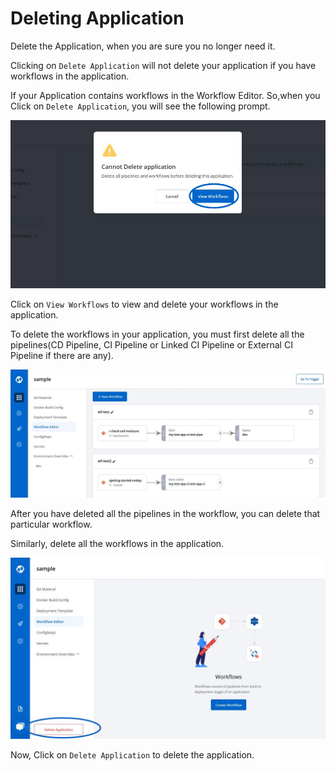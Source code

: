 # Deleting Application

Delete the Application, when you are sure you no longer need it.

Clicking on `Delete Application` will not delete your application if you have workflows in the application.

If your Application contains workflows in the Workflow Editor. So,when you Click on `Delete Application`, you will see the following prompt.

![](../.gitbook/assets/deleting-warnning.jpg)

Click on `View Workflows` to view and delete your workflows in the application.

To delete the workflows in your application, you must first delete all the pipelines\(CD Pipeline, CI Pipeline or Linked CI Pipeline or External CI Pipeline if there are any\).

![](../.gitbook/assets/deleting-workflow.jpg)

After you have deleted all the pipelines in the workflow, you can delete that particular workflow.

Similarly, delete all the workflows in the application.

![](../.gitbook/assets/deleting-delete-application.jpg)

Now, Click on `Delete Application` to delete the application.

